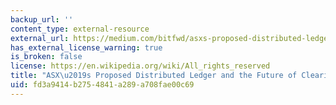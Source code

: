 ```yaml
---
backup_url: ''
content_type: external-resource
external_url: https://medium.com/bitfwd/asxs-proposed-distributed-ledger-and-the-future-of-clearing-and-settlement-1d401160a0fd
has_external_license_warning: true
is_broken: false
license: https://en.wikipedia.org/wiki/All_rights_reserved
title: "ASX\u2019s Proposed Distributed Ledger and the Future of Clearing and Settlement"
uid: fd3a9414-b275-4841-a289-a708fae00c69
---
```

